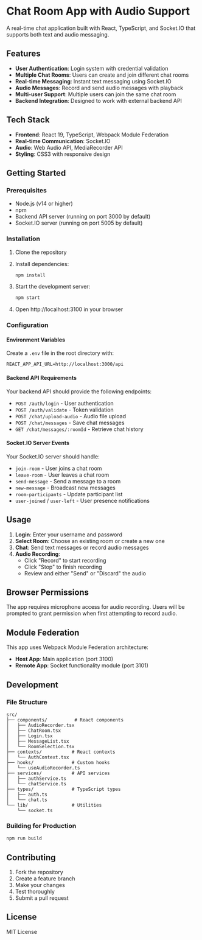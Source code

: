 # Chat Room App with Audio Support

A real-time chat application built with React, TypeScript, and Socket.IO that supports both text and audio messaging.

## Features

- **User Authentication**: Login system with credential validation
- **Multiple Chat Rooms**: Users can create and join different chat rooms
- **Real-time Messaging**: Instant text messaging using Socket.IO
- **Audio Messages**: Record and send audio messages with playback
- **Multi-user Support**: Multiple users can join the same chat room
- **Backend Integration**: Designed to work with external backend API

## Tech Stack

- **Frontend**: React 19, TypeScript, Webpack Module Federation
- **Real-time Communication**: Socket.IO
- **Audio**: Web Audio API, MediaRecorder API
- **Styling**: CSS3 with responsive design

## Getting Started

### Prerequisites

- Node.js (v14 or higher)
- npm
- Backend API server (running on port 3000 by default)
- Socket.IO server (running on port 5005 by default)

### Installation

1. Clone the repository
2. Install dependencies:
   ```bash
   npm install
   ```

3. Start the development server:
   ```bash
   npm start
   ```

4. Open http://localhost:3100 in your browser

### Configuration

#### Environment Variables

Create a `.env` file in the root directory with:

```env
REACT_APP_API_URL=http://localhost:3000/api
```

#### Backend API Requirements

Your backend API should provide the following endpoints:

- `POST /auth/login` - User authentication
- `POST /auth/validate` - Token validation
- `POST /chat/upload-audio` - Audio file upload
- `POST /chat/messages` - Save chat messages
- `GET /chat/messages/:roomId` - Retrieve chat history

#### Socket.IO Server Events

Your Socket.IO server should handle:

- `join-room` - User joins a chat room
- `leave-room` - User leaves a chat room
- `send-message` - Send a message to a room
- `new-message` - Broadcast new messages
- `room-participants` - Update participant list
- `user-joined` / `user-left` - User presence notifications

## Usage

1. **Login**: Enter your username and password
2. **Select Room**: Choose an existing room or create a new one
3. **Chat**: Send text messages or record audio messages
4. **Audio Recording**: 
   - Click "Record" to start recording
   - Click "Stop" to finish recording
   - Review and either "Send" or "Discard" the audio

## Browser Permissions

The app requires microphone access for audio recording. Users will be prompted to grant permission when first attempting to record audio.

## Module Federation

This app uses Webpack Module Federation architecture:
- **Host App**: Main application (port 3100)
- **Remote App**: Socket functionality module (port 3101)

## Development

### File Structure

```
src/
├── components/          # React components
│   ├── AudioRecorder.tsx
│   ├── ChatRoom.tsx
│   ├── Login.tsx
│   ├── MessageList.tsx
│   └── RoomSelection.tsx
├── contexts/           # React contexts
│   └── AuthContext.tsx
├── hooks/              # Custom hooks
│   └── useAudioRecorder.ts
├── services/           # API services
│   ├── authService.ts
│   └── chatService.ts
├── types/              # TypeScript types
│   ├── auth.ts
│   └── chat.ts
└── lib/                # Utilities
    └── socket.ts
```

### Building for Production

```bash
npm run build
```

## Contributing

1. Fork the repository
2. Create a feature branch
3. Make your changes
4. Test thoroughly
5. Submit a pull request

## License

MIT License
